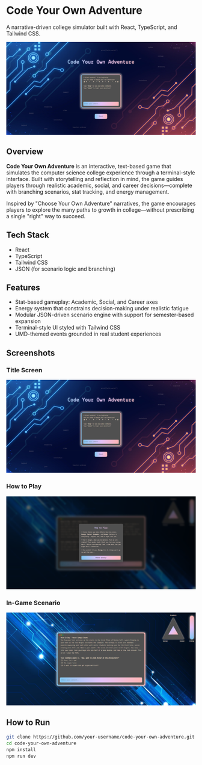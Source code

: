 # Code Your Own Adventure

A narrative-driven college simulator built with React, TypeScript, and Tailwind CSS.

![Title Screen](./public/title-screen.png)

## Overview

**Code Your Own Adventure** is an interactive, text-based game that simulates the computer science college experience through a terminal-style interface. Built with storytelling and reflection in mind, the game guides players through realistic academic, social, and career decisions—complete with branching scenarios, stat tracking, and energy management.

Inspired by "Choose Your Own Adventure" narratives, the game encourages players to explore the many paths to growth in college—without prescribing a single "right" way to succeed.

## Tech Stack

- React
- TypeScript
- Tailwind CSS
- JSON (for scenario logic and branching)
  
## Features

- Stat-based gameplay: Academic, Social, and Career axes
- Energy system that constrains decision-making under realistic fatigue
- Modular JSON-driven scenario engine with support for semester-based expansion
- Terminal-style UI styled with Tailwind CSS
- UMD-themed events grounded in real student experiences

## Screenshots

### Title Screen
![Title Screen](./public/title-screen.png)

### How to Play
![How to Play](./public/how-to-play-screen.png)

### In-Game Scenario
![Game Screen](./public/game-screen.png)

## How to Run

```bash
git clone https://github.com/your-username/code-your-own-adventure.git
cd code-your-own-adventure
npm install
npm run dev
